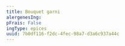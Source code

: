 ```yaml
---
title: Bouquet garni
alergenesIng:
pFrais: False
ingType: epices
uuid: 7b0df116-f2dc-4fec-98a7-d3a6c937a44c
---
```

